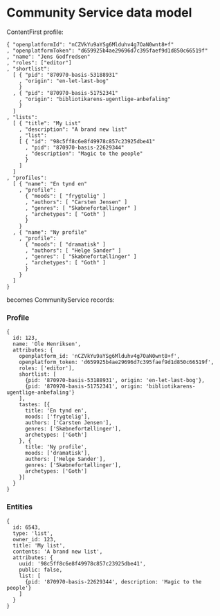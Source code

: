 # Community Service data model

ContentFirst profile:

    { "openplatformId": "nCZVkYu9aYSg6Mlduhv4g7OaN0wnt8+f"
    , "openplatformToken": "d659925b4ae29696d7c395faef9d1d850c66519f"
    , "name": "Jens Godfredsen"
    , "roles": ["editor"]
    , "shortlist":
      [ { "pid": "870970-basis-53188931"
        , "origin": "en-let-læst-bog"
        }
      , { "pid": "870970-basis-51752341"
        , "origin": "bibliotikarens-ugentlige-anbefaling"
        }
      ]
    , "lists":
      [ { "title": "My List"
        , "description": "A brand new list"
        , "list":
        [ { "id": "98c5ff8c6e8f49978c857c23925dbe41"
          , "pid": "870970-basis-22629344"
          , "description": "Magic to the people"
          }
        ] 
      ]
    , "profiles":
      [ { "name": "En tynd en"
        , "profile":
          { "moods": [ "frygtelig" ]
          , "authors": [ "Carsten Jensen" ]
          , "genres": [ "Skæbnefortællinger" ]
          , "archetypes": [ "Goth" ]
          }
        }
      , { "name": "Ny profile"
        , "profile":
          { "moods": [ "dramatisk" ]
          , "authors": [ "Helge Sander" ]
          , "genres": [ "Skæbnefortællinger" ]
          , "archetypes": [ "Goth" ]
          }
        }
      ]
    }

becomes CommunityService records:

### Profile

    {
      id: 123,
      name: 'Ole Henriksen',
      attributes: {
        openplatform_id: 'nCZVkYu9aYSg6Mlduhv4g7OaN0wnt8+f',
        openplatform_token: 'd659925b4ae29696d7c395faef9d1d850c66519f',
        roles: ['editor'],
        shortlist: [
          {pid: '870970-basis-53188931', origin: 'en-let-læst-bog'},
          {pid: '870970-basis-51752341', origin: 'bibliotikarens-ugentlige-anbefaling'}
        ],
        tastes: [{
          title: 'En tynd en',
          moods: ['frygtelig'],
          authors: ['Carsten Jensen'],
          genres: ['Skæbnefortællinger'],
          archetypes: ['Goth']
        }, {
          title: 'Ny profile',
          moods: ['dramatisk'],
          authors: ['Helge Sander'],
          genres: ['Skæbnefortællinger'],
          archetypes: ['Goth']
        }]
      }
    }

### Entities

    {
      id: 6543,
      type: 'list',
      owner_id: 123,
      title: 'My list',
      contents: 'A brand new list',
      attributes: {
        uuid: '98c5ff8c6e8f49978c857c23925dbe41',
        public: false,
        list: [
          {pid: '870970-basis-22629344', description: 'Magic to the people'}
        ]
      }
    }
